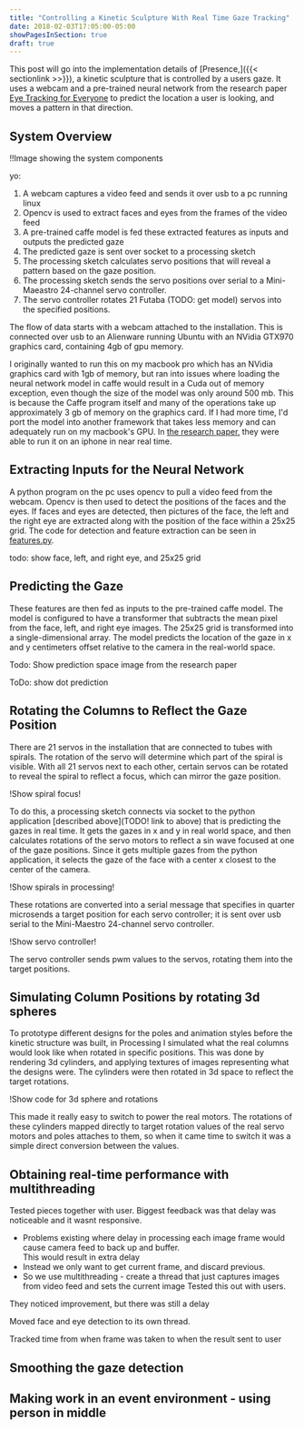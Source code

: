```yaml
---
title: "Controlling a Kinetic Sculpture With Real Time Gaze Tracking"
date: 2018-02-03T17:05:00-05:00
showPagesInSection: true
draft: true
---
```


This post will go into the implementation details of [Presence,]({{< sectionlink >>}}),
a kinetic sculpture that is controlled by a users gaze.  It uses a webcam and a pre-trained neural network
from the research paper [Eye Tracking for Everyone](http://gazecapture.csail.mit.edu/) to predict the location a user is looking, and moves a pattern in that direction.

## System Overview

!!Image showing the system components

yo:

1. A webcam captures a video feed and sends it over usb to a pc running linux
2. Opencv is used to extract faces and eyes from the frames of the video feed
3. A pre-trained caffe model is fed these extracted features as inputs and outputs the predicted gaze
4. The predicted gaze is sent over socket to a processing sketch
5. The processing sketch calculates servo positions that will reveal a pattern based on the gaze position.
6. The processing sketch sends the servo positions over serial to a Mini-Maeastro 24-channel servo controller.
7. The servo controller rotates 21 Futaba (TODO: get model) servos into the specified positions.

The flow of data starts with a webcam attached to the installation.  This is connected
over usb to an Alienware running Ubuntu with an NVidia GTX970 graphics card, containing 4gb of gpu memory.

I originally wanted to run this on my macbook pro which has an NVidia graphics card with 1gb of memory, 
but ran into issues where loading the neural network model in caffe would result in a Cuda out of memory exception, even though the size
of the model was only around 500 mb.  This is because the Caffe program itself and many of the operations take up approximately 3 gb of
memory on the graphics card.  If I had more time, I'd port the model into another framework that takes less memory and can adequately run on my macbook's GPU.  In [the research paper,](http://gazecapture.csail.mit.edu/) they were able to run it on an iphone in near real time.

## Extracting Inputs for the Neural Network 

A python program on the pc uses opencv to pull a video feed from the webcam.  Opencv is then used
to detect the positions of the faces and the eyes.  If faces and eyes are detected, then pictures of the face, the left and the right eye are extracted along with the position of the face within a 25x25 grid.  The code for detection and feature extraction can be seen in [features.py](https://github.com/oveddan/presence/blob/master/features.py).

todo: show face, left, and right eye, and 25x25 grid

## Predicting the Gaze

These features are then fed as inputs to the pre-trained caffe model.  The model is configured to have a transformer that subtracts the mean pixel from the face, left, and right eye images.  The 25x25 grid is transformed into a single-dimensional array.  The model
predicts the location of the gaze in x and y centimeters offset relative to the camera in the real-world space.

Todo: Show prediction space image from the research paper

ToDo: show dot prediction

## Rotating the Columns to Reflect the Gaze Position

There are 21 servos in the installation that are connected to tubes with spirals. The rotation of the servo will determine
which part of the spiral is visible.  With all 21 servos next to each other, certain servos can be rotated to reveal the spiral
to reflect a focus, which can mirror the gaze position.  

!Show spiral focus!

To do this, a processing sketch connects via socket to the python application [described above](TODO! link to above) that is predicting the gazes in real time.
It gets the gazes in x and y in real world space, and then calculates rotations of the servo motors to reflect a sin wave focused at one of the gaze positions.
Since it gets multiple gazes from the python application, it selects the gaze of the face with a center x closest to the center of the camera.

!Show spirals in processing!

These rotations are converted into a serial message that specifies in quarter microsends a target position for each servo controller; it is sent over
usb serial to the Mini-Maestro 24-channel servo controller.

!Show servo controller!

The servo controller sends pwm values to the servos, rotating them into the target positions.

## Simulating Column Positions by rotating 3d spheres

To prototype different designs for the poles and animation styles before the kinetic structure was built, in Processing I simulated what the real columns would look like when rotated
in specific positions.  This was done by rendering 3d cylinders, and applying textures of images representing what the designs were.  The cylinders were then 
rotated in 3d space to reflect the target rotations.

!Show code for 3d sphere and rotations

This made it really easy to switch to power the real motors.  The rotations of these cylinders mapped directly to target rotation values of the real servo motors and poles attaches to them,
so when it came time to switch it was a simple direct conversion between the values.

## Obtaining real-time performance with multithreading

Tested pieces together with user.  Biggest feedback was that delay was noticeable
and it wasnt responsive.

* Problems existing where delay in processing each image frame
would cause camera feed to back up and buffer.  
This would result in extra delay
* Instead we only want to get current frame, and discard previous.
* So we use multithreading - create a thread that just captures images
from video feed and sets the current image
Tested this out with users.  

They noticed improvement, but there was still a delay

Moved face and eye detection to its own thread.

Tracked time from when frame was taken to when the result sent to user

## Smoothing the gaze detection

## Making work in an event environment - using person in middle 

